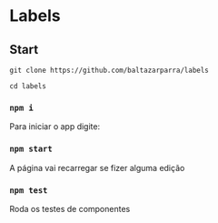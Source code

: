 # Labels

## Start

`git clone https://github.com/baltazarparra/labels`

`cd labels`

### `npm i`

Para iniciar o app digite:

### `npm start`

A página vai recarregar se fizer alguma edição

### `npm test`

Roda os testes de componentes
